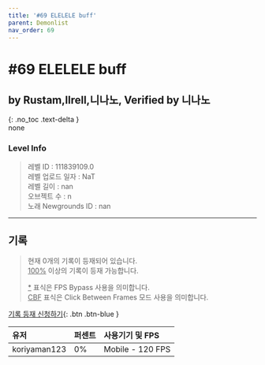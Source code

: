 ```yaml
---   
title: '#69 ELELELE buff'   
parent: Demonlist   
nav_order: 69   
---
```

# #69 ELELELE buff   
## by Rustam,llrell,니나노, Verified by 니나노   
{: .no_toc .text-delta }   
none

### Level Info
> 레벨 ID : 111839109.0   
> 레벨 업로드 일자 : NaT   
> 레벨 길이 : nan   
> 오브젝트 수 : n   
> 노래 Newgrounds ID : nan   




---

## 기록   

> 현재 0개의 기록이 등재되어 있습니다.  
> <U>100%</U> 이상의 기록이 등재 가능합니다. 
>    
> <U>*</U> 표식은 FPS Bypass 사용을 의미합니다.   
> <U>CBF</U>  표식은 Click Between Frames 모드 사용을 의미합니다.   

[기록 등재 신청하기](https://gmdquackforum.site/submit.html){: .btn .btn-blue }   

| 유저         | 퍼센트             | 사용기기 및 FPS |   
|:-------------|:------------------|:---------------|   
| koriyaman123  | 0%               | Mobile - 120 FPS |   
